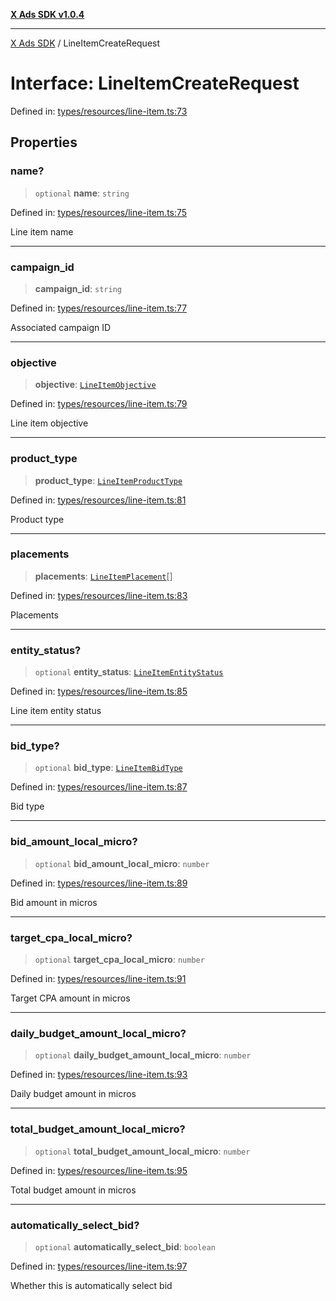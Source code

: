 [**X Ads SDK v1.0.4**](../README.md)

***

[X Ads SDK](../globals.md) / LineItemCreateRequest

# Interface: LineItemCreateRequest

Defined in: [types/resources/line-item.ts:73](https://github.com/kage1020/x-ads-sdk/blob/main/src/types/resources/line-item.ts#L73)

## Properties

### name?

> `optional` **name**: `string`

Defined in: [types/resources/line-item.ts:75](https://github.com/kage1020/x-ads-sdk/blob/main/src/types/resources/line-item.ts#L75)

Line item name

***

### campaign\_id

> **campaign\_id**: `string`

Defined in: [types/resources/line-item.ts:77](https://github.com/kage1020/x-ads-sdk/blob/main/src/types/resources/line-item.ts#L77)

Associated campaign ID

***

### objective

> **objective**: [`LineItemObjective`](../enumerations/LineItemObjective.md)

Defined in: [types/resources/line-item.ts:79](https://github.com/kage1020/x-ads-sdk/blob/main/src/types/resources/line-item.ts#L79)

Line item objective

***

### product\_type

> **product\_type**: [`LineItemProductType`](../enumerations/LineItemProductType.md)

Defined in: [types/resources/line-item.ts:81](https://github.com/kage1020/x-ads-sdk/blob/main/src/types/resources/line-item.ts#L81)

Product type

***

### placements

> **placements**: [`LineItemPlacement`](../enumerations/LineItemPlacement.md)[]

Defined in: [types/resources/line-item.ts:83](https://github.com/kage1020/x-ads-sdk/blob/main/src/types/resources/line-item.ts#L83)

Placements

***

### entity\_status?

> `optional` **entity\_status**: [`LineItemEntityStatus`](../enumerations/LineItemEntityStatus.md)

Defined in: [types/resources/line-item.ts:85](https://github.com/kage1020/x-ads-sdk/blob/main/src/types/resources/line-item.ts#L85)

Line item entity status

***

### bid\_type?

> `optional` **bid\_type**: [`LineItemBidType`](../enumerations/LineItemBidType.md)

Defined in: [types/resources/line-item.ts:87](https://github.com/kage1020/x-ads-sdk/blob/main/src/types/resources/line-item.ts#L87)

Bid type

***

### bid\_amount\_local\_micro?

> `optional` **bid\_amount\_local\_micro**: `number`

Defined in: [types/resources/line-item.ts:89](https://github.com/kage1020/x-ads-sdk/blob/main/src/types/resources/line-item.ts#L89)

Bid amount in micros

***

### target\_cpa\_local\_micro?

> `optional` **target\_cpa\_local\_micro**: `number`

Defined in: [types/resources/line-item.ts:91](https://github.com/kage1020/x-ads-sdk/blob/main/src/types/resources/line-item.ts#L91)

Target CPA amount in micros

***

### daily\_budget\_amount\_local\_micro?

> `optional` **daily\_budget\_amount\_local\_micro**: `number`

Defined in: [types/resources/line-item.ts:93](https://github.com/kage1020/x-ads-sdk/blob/main/src/types/resources/line-item.ts#L93)

Daily budget amount in micros

***

### total\_budget\_amount\_local\_micro?

> `optional` **total\_budget\_amount\_local\_micro**: `number`

Defined in: [types/resources/line-item.ts:95](https://github.com/kage1020/x-ads-sdk/blob/main/src/types/resources/line-item.ts#L95)

Total budget amount in micros

***

### automatically\_select\_bid?

> `optional` **automatically\_select\_bid**: `boolean`

Defined in: [types/resources/line-item.ts:97](https://github.com/kage1020/x-ads-sdk/blob/main/src/types/resources/line-item.ts#L97)

Whether this is automatically select bid
